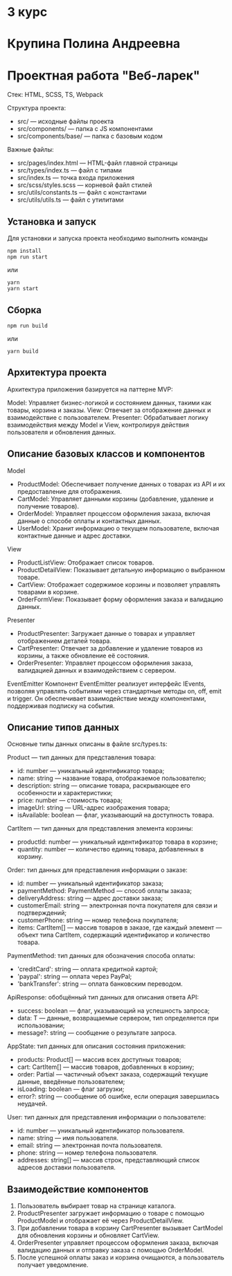 # 3 курс
# Крупина Полина Андреевна
# Проектная работа "Веб-ларек"

Стек: HTML, SCSS, TS, Webpack

Структура проекта:
- src/ — исходные файлы проекта
- src/components/ — папка с JS компонентами
- src/components/base/ — папка с базовым кодом

Важные файлы:
- src/pages/index.html — HTML-файл главной страницы
- src/types/index.ts — файл с типами
- src/index.ts — точка входа приложения
- src/scss/styles.scss — корневой файл стилей
- src/utils/constants.ts — файл с константами
- src/utils/utils.ts — файл с утилитами

## Установка и запуск
Для установки и запуска проекта необходимо выполнить команды

```
npm install
npm run start
```

или

```
yarn
yarn start
```
## Сборка

```
npm run build
```

или

```
yarn build
```

## Архитектура проекта
Архитектура приложения базируется на паттерне MVP:

Model: Управляет бизнес-логикой и состоянием данных, такими как товары, корзина и заказы.
View: Отвечает за отображение данных и взаимодействие с пользователем.
Presenter: Обрабатывает логику взаимодействия между Model и View, контролируя действия пользователя и обновления данных.

## Описание базовых классов и компонентов
Model
- ProductModel: Обеспечивает получение данных о товарах из API и их предоставление для отображения.
- CartModel: Управляет данными корзины (добавление, удаление и получение товаров).
- OrderModel: Управляет процессом оформления заказа, включая данные о способе оплаты и контактных данных.
- UserModel: Хранит информацию о текущем пользователе, включая контактные данные и адрес доставки.

View
- ProductListView: Отображает список товаров.
- ProductDetailView: Показывает детальную информацию о выбранном товаре.
- CartView: Отображает содержимое корзины и позволяет управлять товарами в корзине.
- OrderFormView: Показывает форму оформления заказа и валидацию данных.

Presenter
- ProductPresenter: Загружает данные о товарах и управляет отображением деталей товара.
- CartPresenter: Отвечает за добавление и удаление товаров из корзины, а также обновление её состояния.
- OrderPresenter: Управляет процессом оформления заказа, валидацией данных и взаимодействием с сервером.

EventEmitter
Компонент EventEmitter реализует интерфейс IEvents, позволяя управлять событиями через стандартные методы on, off, emit и trigger. Он обеспечивает взаимодействие между компонентами, поддерживая подписку на события.

## Описание типов данных
Основные типы данных описаны в файле src/types.ts:

Product — тип данных для представления товара:
- id: number — уникальный идентификатор товара;
- name: string — название товара, отображаемое пользователю;
- description: string — описание товара, раскрывающее его особенности и характеристики;
- price: number — стоимость товара;
- imageUrl: string — URL-адрес изображения товара;
- isAvailable: boolean — флаг, указывающий на доступность товара.

CartItem — тип данных для представления элемента корзины:
- productId: number — уникальный идентификатор товара в корзине;
- quantity: number — количество единиц товара, добавленных в корзину.

Order: тип данных для представления информации о заказе:
- id: number — уникальный идентификатор заказа;
- paymentMethod: PaymentMethod — способ оплаты заказа;
- deliveryAddress: string — адрес доставки заказа;
- customerEmail: string — электронная почта покупателя для связи и подтверждений;
- customerPhone: string — номер телефона покупателя;
- items: CartItem[] — массив товаров в заказе, где каждый элемент — объект типа CartItem, содержащий идентификатор и количество товара.

PaymentMethod: тип данных для обозначения способа оплаты:
- 'creditCard': string — оплата кредитной картой;
- 'paypal': string — оплата через PayPal;
- 'bankTransfer': string — оплата банковским переводом.

ApiResponse<T>: обобщённый тип данных для описания ответа API:
- success: boolean — флаг, указывающий на успешность запроса;
- data: T — данные, возвращаемые сервером, тип определяется при использовании;
- message?: string — сообщение о результате запроса.

AppState: тип данных для описания состояния приложения:
- products: Product[] — массив всех доступных товаров;
- cart: CartItem[] — массив товаров, добавленных в корзину;
- order: Partial<Order> — частичный объект заказа, содержащий текущие данные, введённые пользователем;
- isLoading: boolean — флаг загрузки;
- error?: string — сообщение об ошибке, если операция завершилась неудачей.

User: тип данных для представления информации о пользователе:
- id: number — уникальный идентификатор пользователя.
- name: string — имя пользователя.
- email: string — электронная почта пользователя.
- phone: string — номер телефона пользователя.
- addresses: string[] — массив строк, представляющий список адресов доставки пользователя.

## Взаимодействие компонентов
1. Пользователь выбирает товар на странице каталога.
2. ProductPresenter загружает информацию о товаре с помощью ProductModel и отображает её через ProductDetailView.
3. При добавлении товара в корзину CartPresenter вызывает CartModel для обновления корзины и обновляет CartView.
4. OrderPresenter управляет процессом оформления заказа, включая валидацию данных и отправку заказа с помощью OrderModel.
5. После успешной оплаты заказ и корзина очищаются, а пользователь получает уведомление.